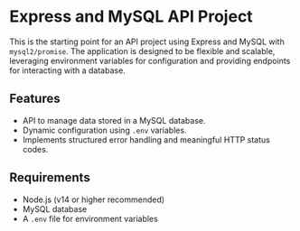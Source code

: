 # Express and MySQL API Project

This is the starting point for an API project using Express and MySQL with `mysql2/promise`. The application is designed to be flexible and scalable, leveraging environment variables for configuration and providing endpoints for interacting with a database.

## Features
- API to manage data stored in a MySQL database.
- Dynamic configuration using `.env` variables.
- Implements structured error handling and meaningful HTTP status codes.

## Requirements
- Node.js (v14 or higher recommended)
- MySQL database
- A `.env` file for environment variables
